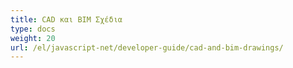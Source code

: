 ```yaml
---
title: CAD και BIM Σχέδια
type: docs
weight: 20
url: /el/javascript-net/developer-guide/cad-and-bim-drawings/
---
```

